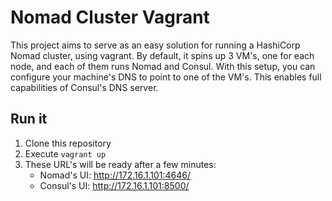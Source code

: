 # Nomad Cluster Vagrant
This project aims to serve as an easy solution for running a HashiCorp Nomad
cluster, using vagrant.
By default, it spins up 3 VM's, one for each node, and each of them runs Nomad
and Consul.
With this setup, you can configure your machine's DNS to point to one of the VM's.
This enables full capabilities of Consul's DNS server.

## Run it
1. Clone this repository
2. Execute `vagrant up` 
3. These URL's will be ready after a few minutes:
    * Nomad's UI: http://172.16.1.101:4646/
    * Consul's UI: http://172.16.1.101:8500/